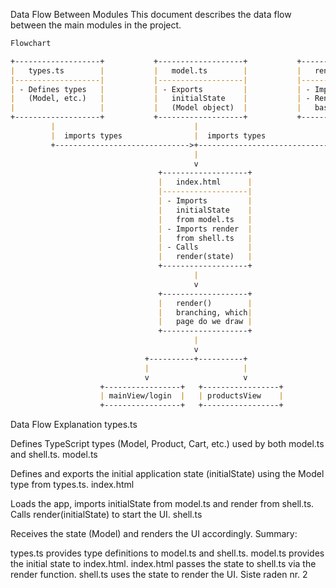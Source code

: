Data Flow Between Modules
This document describes the data flow between the main modules in the project.

```markdown
Flowchart

+-------------------+           +-------------------+           +-------------------+
|   types.ts        |           |   model.ts        |           |   render.ts        |
|-------------------|           |-------------------|           |-------------------|
| - Defines types   |           | - Exports         |           | - Imports Model   |
|   (Model, etc.)   |           |   initialState    |           | - Renders UI      |
|                   |           |   (Model object)  |           |   based on state  |
+-------------------+           +-------------------+           +-------------------+
         |                               |                               ^
         |  imports types                |  imports types                |
         +------------------------------>+------------------------------+
                                         |
                                         v
                                 +-------------------+
                                 |   index.html      |
                                 |-------------------|
                                 | - Imports         |
                                 |   initialState    |
                                 |   from model.ts   |
                                 | - Imports render  |
                                 |   from shell.ts   |
                                 | - Calls           |
                                 |   render(state)   |
                                 +-------------------+
                                         |
                                         v
                                 +-------------------+
                                 |   render()        |
                                 |   branching, which|
                                 |   page do we draw |
                                 +-------------------+
                                         |
                                         v
                              +----------+----------+
                              |                     |
                              v                     v
                    +-----------------+   +-----------------+
                    | mainView/login  |   | productsView    |
                    +-----------------+   +-----------------+
```

Data Flow Explanation
types.ts

Defines TypeScript types (Model, Product, Cart, etc.) used by both model.ts and shell.ts.
model.ts

Defines and exports the initial application state (initialState) using the Model type from types.ts.
index.html

Loads the app, imports initialState from model.ts and render from shell.ts.
Calls render(initialState) to start the UI.
shell.ts

Receives the state (Model) and renders the UI accordingly.
Summary:

types.ts provides type definitions to model.ts and shell.ts.
model.ts provides the initial state to index.html.
index.html passes the state to shell.ts via the render function.
shell.ts uses the state to render the UI. Siste raden nr. 2
